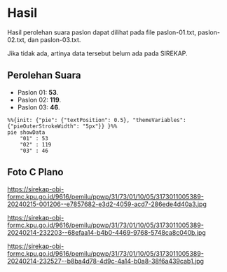 # Hasil

Hasil perolehan suara paslon dapat dilihat pada file paslon-01.txt, paslon-02.txt, dan paslon-03.txt.

Jika tidak ada, artinya data tersebut belum ada pada SIREKAP.

## Perolehan Suara

 * Paslon 01: **53**.
 * Paslon 02: **119**.
 * Paslon 03: **46**.

```mermaid
%%{init: {"pie": {"textPosition": 0.5}, "themeVariables": {"pieOuterStrokeWidth": "5px"}} }%%
pie showData
    "01" : 53
    "02" : 119
    "03" : 46
```
## Foto C Plano

https://sirekap-obj-formc.kpu.go.id/9616/pemilu/ppwp/31/73/01/10/05/3173011005389-20240215-001206--e7857682-e3d2-4059-acd7-286ede4d40a3.jpg

https://sirekap-obj-formc.kpu.go.id/9616/pemilu/ppwp/31/73/01/10/05/3173011005389-20240214-232203--68efaa14-b4b0-4469-9768-5748ca8c040b.jpg

https://sirekap-obj-formc.kpu.go.id/9616/pemilu/ppwp/31/73/01/10/05/3173011005389-20240214-232527--b8ba4d78-4d9c-4a14-b0a8-38f6a439cab1.jpg
